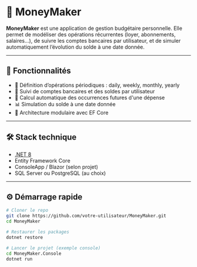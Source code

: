 # 💸 MoneyMaker

**MoneyMaker** est une application de gestion budgétaire personnelle. Elle permet de modéliser des opérations récurrentes (loyer, abonnements, salaires...), de suivre les comptes bancaires par utilisateur, et de simuler automatiquement l’évolution du solde à une date donnée.

---

## 🚀 Fonctionnalités

- 📅 Définition d’opérations périodiques : daily, weekly, monthly, yearly
- 🏦 Suivi de comptes bancaires et des soldes par utilisateur
- 🔁 Calcul automatique des occurrences futures d'une dépense
- 📊 Simulation du solde à une date donnée
- 🧩 Architecture modulaire avec EF Core

---

## 🛠 Stack technique

- [.NET 8](https://dotnet.microsoft.com/)
- Entity Framework Core
- ConsoleApp / Blazor (selon projet)
- SQL Server ou PostgreSQL (au choix)

---

## ⚙️ Démarrage rapide

```bash
# Cloner le repo
git clone https://github.com/votre-utilisateur/MoneyMaker.git
cd MoneyMaker

# Restaurer les packages
dotnet restore

# Lancer le projet (exemple console)
cd MoneyMaker.Console
dotnet run

